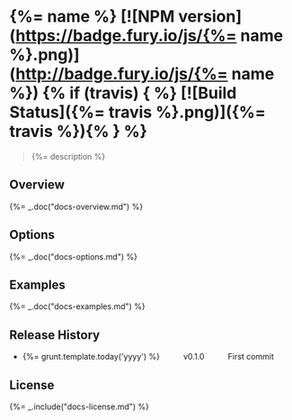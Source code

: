 # {%= name %} [![NPM version](https://badge.fury.io/js/{%= name %}.png)](http://badge.fury.io/js/{%= name %}) {% if (travis) { %} [![Build Status]({%= travis %}.png)]({%= travis %}){% } %}

> {%= description %}


## Overview

{%= _.doc("docs-overview.md") %}



## Options

{%= _.doc("docs-options.md") %}



## Examples

{%= _.doc("docs-examples.md") %}


## Release History

 * {%= grunt.template.today('yyyy') %}   v0.1.0   First commit


## License

{%= _.include("docs-license.md") %}
